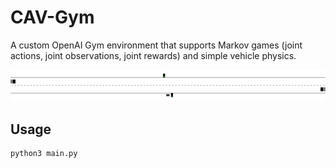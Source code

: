 # CAV-Gym
A custom OpenAI Gym environment that supports Markov games (joint actions, joint observations, joint rewards) and simple vehicle physics.

![](demo.gif)

## Usage
```
python3 main.py
```
